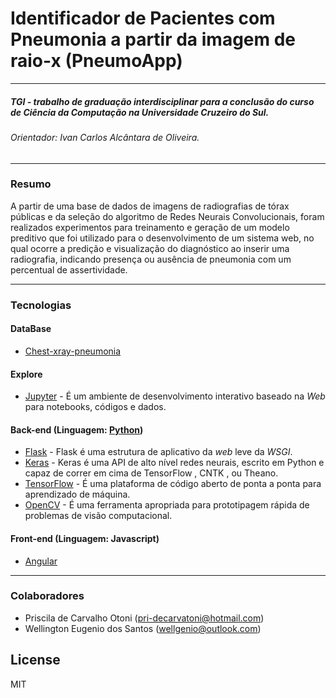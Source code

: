 # Identificador de Pacientes com Pneumonia a partir da imagem de raio-x (PneumoApp)

___
##### _TGI - trabalho de graduação interdisciplinar para a conclusão do curso de Ciência da Computação na Universidade Cruzeiro do Sul._

###### _Orientador: Ivan Carlos Alcântara de Oliveira._

___

### Resumo

 A partir de uma base de dados de imagens de radiografias de tórax públicas e da seleção do algoritmo de Redes Neurais Convolucionais, foram realizados experimentos para treinamento e geração de um modelo preditivo que foi utilizado para  o desenvolvimento de um sistema web, no qual ocorre a predição e visualização do diagnóstico ao inserir uma radiografia, indicando presença ou ausência de pneumonia com um percentual de assertividade.

___

### Tecnologias

#### DataBase
* [Chest-xray-pneumonia](https://www.kaggle.com/paultimothymooney/chest-xray-pneumonia)

#### Explore
* [Jupyter](https://jupyter.org/) - É um ambiente de desenvolvimento interativo baseado na _Web_ para notebooks, códigos e dados.

#### Back-end (Linguagem: [Python](https://www.python.org/))
* [Flask](https://www.palletsprojects.com/p/flask/) - Flask é uma estrutura de aplicativo da _web_ leve da _WSGI_. 
* [Keras](https://keras.io/) - Keras é uma API de alto nível redes neurais, escrito em Python e capaz de correr em cima de TensorFlow , CNTK , ou Theano.
* [TensorFlow](https://www.tensorflow.org/) -  É uma plataforma de código aberto de ponta a ponta para aprendizado de máquina.
* [OpenCV](https://opencv-python-tutroals.readthedocs.io/en/latest/index.html) - É uma ferramenta apropriada para prototipagem rápida de problemas de visão computacional.

#### Front-end (Linguagem: Javascript)
* [Angular](https://angular.io/)

____

### Colaboradores

 - Priscila de Carvalho Otoni (pri-decarvatoni@hotmail.com)
 - Wellington Eugenio dos Santos (wellgenio@outlook.com)

License
----

MIT


